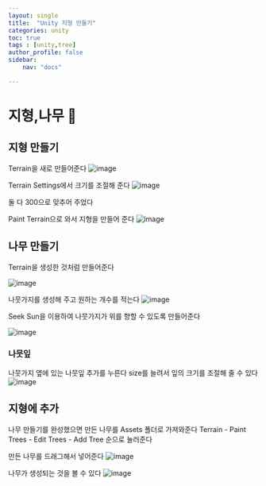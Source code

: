 ```yaml
---
layout: single
title:  "Unity 지형 만들기"
categories: unity
toc: true
tags : [unity,tree]
author_profile: false
sidebar:
    nav: "docs"

---
```


# 지형,나무 🌳

## 지형 만들기

Terrain을 새로 만들어준다 
![image](https://user-images.githubusercontent.com/99002828/154963315-e79fe4ff-899f-4717-b20d-8bd0462c5316.png)

Terrain Settings에서 크기를 조절해 준다 
![image](https://user-images.githubusercontent.com/99002828/154963831-bf5ceadd-9189-4379-a061-3322894901ea.png)

둘 다 300으로 맞추어 주었다

Paint Terrain으로 와서 지형을 만들어 준다 
![image](https://user-images.githubusercontent.com/99002828/154964920-ffe1ef1a-c439-4a89-b578-0a6db53c6b47.png)


## 나무 만들기 

Terrain을 생성한 것처럼 만들어준다 

![image](https://user-images.githubusercontent.com/99002828/154965347-300b0e15-9106-4adc-b44b-1131e2cb04c7.png)

나뭇가지를 생성해 주고 원하는 개수를 적는다
![image](https://user-images.githubusercontent.com/99002828/154965564-b05ab064-2b80-4038-aca8-71080302a0b2.png)

Seek Sun을 이용하여 나뭇가지가 위를 향할 수 있도록 만들어준다 

![image](https://user-images.githubusercontent.com/99002828/154965718-d21c6c4a-245f-435e-9303-4701414658a3.png)

### 나뭇잎 

나뭇가지 옆에 있는 나뭇잎 추가를 누른다 
size를 늘려서 잎의 크기를 조절해 줄 수 있다
![image](https://user-images.githubusercontent.com/99002828/154966007-b4e02f1e-97f2-472f-ad2d-f794aa3d6060.png)


## 지형에 추가 
나무 만들기를 완성했으면  만든 나무를 Assets 폴더로 가져와준다
Terrain - Paint Trees - Edit Trees - Add Tree 순으로 눌러준다

만든 나무를 드래그해서 넣어준다 
![image](https://user-images.githubusercontent.com/99002828/154966616-cecdc06d-ef36-4473-8149-9a674d5fd424.png)

나무가 생성되는 것을 볼 수 있다 
![image](https://user-images.githubusercontent.com/99002828/154966793-550cd33c-5184-421b-a8f6-9634de5cc077.png)



